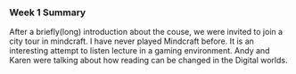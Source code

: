 ### Week 1 Summary

After a briefly(long) introduction about the couse, we were invited to join a city tour in mindcraft. I have never played Mindcraft before. It is an interesting attempt to listen lecture in a gaming environment. Andy and Karen were talking about how reading can be changed in the Digital worlds. 
